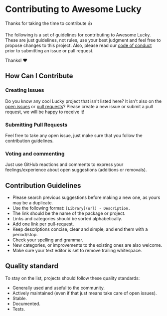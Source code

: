 # Contributing to Awesome Lucky

Thanks for taking the time to contribute :+1:

The following is a set of guidelines for contributing to Awesome Lucky. These are just guidelines, not rules, use your best judgment and feel free to propose changes to this project. Also, please read our [code of conduct](https://github.com/andrewmcodes/awesome-lucky/blob/master/CODE_OF_CONDUCT.md) prior to submitting an issue or pull request.

Thanks! :heart:

## How Can I Contribute

### Creating Issues

Do you know any cool Lucky project that isn't listed here? It isn't also on the [open issues](https://github.com/andrewmcodes/awesome-lucky/issues) or [pull requests](https://github.com/andrewmcodes/awesome-lucky/pulls)?
Please create a new issue or submit a pull request, we will be happy to receive it!

### Submitting Pull Requests

Feel free to take any open issue, just make sure that you follow the contribution guidelines.

### Voting and commenting

Just use GitHub reactions and comments to express your feelings/experience about open suggestions (additions or removals).

## Contribution Guidelines

- Please search previous suggestions before making a new one, as yours may be a duplicate.
- Use the following format: `[Library](url) - Description.`
- The link should be the name of the package or project.
- Links and categories should be sorted alphabetically.
- Add one link per pull-request.
- Keep descriptions concise, clear and simple, and end them with a period/stop.
- Check your spelling and grammar.
- New categories, or improvements to the existing ones are also welcome.
- Make sure your text editor is set to remove trailing whitespace.

## Quality standard

To stay on the list, projects should follow these quality standards:

- Generally used and useful to the community.
- Actively maintained (even if that just means take care of open issues).
- Stable.
- Documented.
- Tests.
